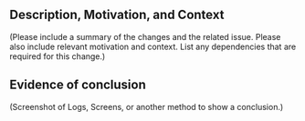## Description, Motivation, and Context

(Please include a summary of the changes and the related issue. Please also include relevant motivation and context. List any dependencies that are required for this change.)

## Evidence of conclusion

(Screenshot of Logs, Screens, or another method to show a conclusion.)